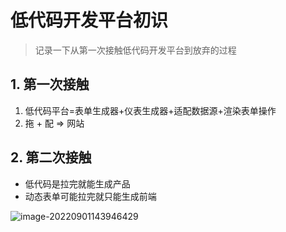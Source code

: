 # 低代码开发平台初识

>记录一下从第一次接触低代码开发平台到放弃的过程

## 1. 第一次接触

1. 低代码平台=表单生成器+仪表生成器+适配数据源+渲染表单操作
2. 拖 + 配 => 网站

## 2. 第二次接触

- 低代码是拉完就能生成产品
- 动态表单可能拉完就只能生成前端

![image-20220901143946429](https://zszblog.oss-cn-beijing.aliyuncs.com/zszblog/image-20220901143946429.png)